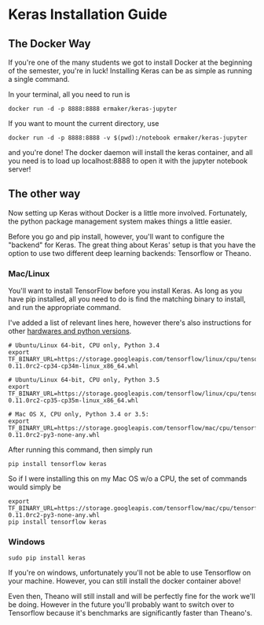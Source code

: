 # Keras Installation Guide
## The Docker Way
If you're one of the many students we got to install Docker at the beginning of the semester, you're in luck! Installing Keras can be as simple as running a single command.

In your terminal, all you need to run is
```
docker run -d -p 8888:8888 ermaker/keras-jupyter
```
If you want to mount the current directory, use 
```
docker run -d -p 8888:8888 -v $(pwd):/notebook ermaker/keras-jupyter
```
and you're done! The docker daemon will install the keras container, and all you need is to load up localhost:8888 to open it with the jupyter notebook server!

## The other way
Now setting up Keras without Docker is a little more involved. Fortunately, the python package management system makes things a little easier.

Before you go and pip install, however, you'll want to configure the "backend" for Keras. The great thing about Keras' setup is that you have the option to use two different deep learning backends: Tensorflow or Theano.
### Mac/Linux
You'll want to install TensorFlow before you install Keras. As long as you have pip installed, all you need to do is find the matching binary to install, and run the appropriate command.

I've added a list of relevant lines here, however there's also instructions for other [hardwares and python versions](https://www.tensorflow.org/versions/r0.11/get_started/os_setup.html).
```
# Ubuntu/Linux 64-bit, CPU only, Python 3.4
export TF_BINARY_URL=https://storage.googleapis.com/tensorflow/linux/cpu/tensorflow-0.11.0rc2-cp34-cp34m-linux_x86_64.whl

# Ubuntu/Linux 64-bit, CPU only, Python 3.5
export TF_BINARY_URL=https://storage.googleapis.com/tensorflow/linux/cpu/tensorflow-0.11.0rc2-cp35-cp35m-linux_x86_64.whl

# Mac OS X, CPU only, Python 3.4 or 3.5:
export TF_BINARY_URL=https://storage.googleapis.com/tensorflow/mac/cpu/tensorflow-0.11.0rc2-py3-none-any.whl
```

After running this command, then simply run
```
pip install tensorflow keras
```
So if I were installing this on my Mac OS w/o a CPU, the set of commands would simply be
```
export TF_BINARY_URL=https://storage.googleapis.com/tensorflow/mac/cpu/tensorflow-0.11.0rc2-py3-none-any.whl
pip install tensorflow keras
```

### Windows
```
sudo pip install keras
```
If you're on windows, unfortunately you'll not be able to use Tensorflow on your machine. However, you can still install the docker container above!

Even then, Theano will still install and will be perfectly fine for the work we'll be doing. However in the future you'll probably want to switch over to Tensorflow because it's benchmarks are significantly faster than Theano's.
